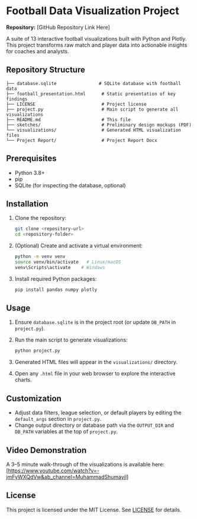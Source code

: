 # Football Data Visualization Project

**Repository:** \[GitHub Repository Link Here]

A suite of 13 interactive football visualizations built with Python and Plotly. This project transforms raw match and player data into actionable insights for coaches and analysts.

## Repository Structure

```
├── database.sqlite                # SQLite database with football data
├── football_presentation.html      # Static presentation of key findings
├── LICENSE                         # Project license
├── project.py                      # Main script to generate all visualizations
├── README.md                       # This file
├── sketches/                       # Preliminary design mockups (PDF)
└── visualizations/                 # Generated HTML visualization files
└── Project Report/                 # Project Report Docx

```

## Prerequisites

- Python 3.8+
- pip
- SQLite (for inspecting the database, optional)

## Installation

1. Clone the repository:

   ```bash
   git clone <repository-url>
   cd <repository-folder>
   ```

2. (Optional) Create and activate a virtual environment:

   ```bash
   python -m venv venv
   source venv/bin/activate   # Linux/macOS
   venv\Scripts\activate    # Windows
   ```

3. Install required Python packages:

   ```bash
   pip install pandas numpy plotly
   ```

## Usage

1. Ensure `database.sqlite` is in the project root (or update `DB_PATH` in `project.py`).
2. Run the main script to generate visualizations:

   ```bash
   python project.py
   ```

3. Generated HTML files will appear in the `visualizations/` directory.
4. Open any `.html` file in your web browser to explore the interactive charts.

## Customization

- Adjust data filters, league selection, or default players by editing the `default_args` section in `project.py`.
- Change output directory or database path via the `OUTPUT_DIR` and `DB_PATH` variables at the top of `project.py`.

## Video Demonstration

A 3–5 minute walk-through of the visualizations is available here:
\[https://www.youtube.com/watch?v=-jmFyWXQdVw&ab_channel=MuhammadShumayil]

## License

This project is licensed under the MIT License. See [LICENSE](LICENSE) for details.
